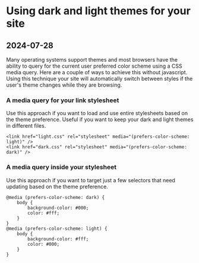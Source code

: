 <div class="postHeading">

# Using dark and light themes for your site
## 2024-07-28

</div>

Many operating systems support themes and most browsers have the ability to query for the current user preferred color scheme using a CSS media query. Here are a couple of ways to achieve this without javascript. Using this technique your site will automatically switch between styles if the user's theme changes while they are browsing.

### A media query for your link stylesheet
Use this approach if you want to load and use entire stylesheets based on the theme preference. Useful if you want to keep your dark and light themes in different files.
<pre><code class="html">&lt;link href="light.css" rel="stylesheet" media="(prefers-color-scheme: light)" /&gt;
&lt;link href="dark.css" rel="stylesheet" media="(prefers-color-scheme: dark)" /&gt;</code></pre>

### A media query inside your stylesheet
Use this approach if you want to target just a few selectors that need updating based on the theme preference.
<pre><code class="css">@media (prefers-color-scheme: dark) {
    body {
        background-color: #000;
        color: #fff;
    }
}
@media (prefers-color-scheme: light) {
    body {
        background-color: #fff;
        color: #000;
    }
}</code></pre>